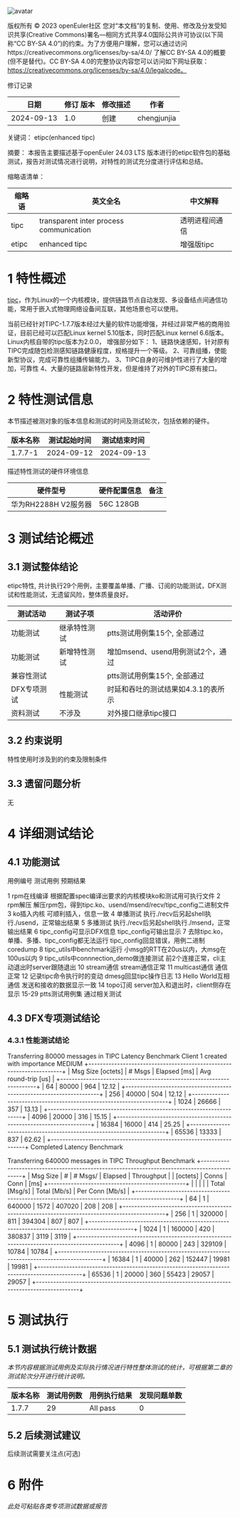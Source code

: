 ![avatar](../../images/openEuler.png)


版权所有 © 2023  openEuler社区
 您对“本文档”的复制、使用、修改及分发受知识共享(Creative Commons)署名—相同方式共享4.0国际公共许可协议(以下简称“CC BY-SA 4.0”)的约束。为了方便用户理解，您可以通过访问https://creativecommons.org/licenses/by-sa/4.0/ 了解CC BY-SA 4.0的概要 (但不是替代)。CC BY-SA 4.0的完整协议内容您可以访问如下网址获取：https://creativecommons.org/licenses/by-sa/4.0/legalcode。

修订记录

| 日期 | 修订   版本 | 修改描述 | 作者 |
| ---- | ----------- | -------- | ---- |
| 2024-09-13  |  1.0 | 创建  | chengjunjia  |

关键词： 
etipc(enhanced tipc)

摘要：
本报告主要描述基于openEuler 24.03 LTS 版本进行的etipc软件包的基础测试，报告对测试情况进行说明，对特性的测试充分度进行评估和总结。

缩略语清单：

| 缩略语 | 英文全名 | 中文解释 |
| ------ | -------- | -------- |
| tipc   | transparent inter process communication | 透明进程间通信 |
| etipc  |  enhanced tipc |  增强版tipc     |

# 1     特性概述

[tipc](https://docs.kernel.org/networking/tipc.html)，作为Linux的一个内核模块，提供链路节点自动发现、多设备结点间通信功能，常用于嵌入式物理网络设备间互联，其他场景也可以使用。

当前已经针对TIPC-1.7.7版本经过大量的软件功能增强，并经过非常严格的商用验证，目前已经可以匹配Linux kernel 5.10版本，同时匹配Linux kernel 6.6版本。
Linux内核自带的tipc版本为2.0.0，
增强部分如下：
1、链路快速感知，针对原有TIPC完成随包检测感知链路健康程度，规格提升一个等级。
2、可靠组播，使能新型协议，完成可靠性组播传输能力。
3、TIPC自身的可维护性进行了大量的增加，可靠性
4、大量的链路层新特性开发，但是维持了对外的TIPC原有接口。

# 2     特性测试信息

本节描述被测对象的版本信息和测试的时间及测试轮次，包括依赖的硬件。

| 版本名称 | 测试起始时间 | 测试结束时间 |
| -------- | ------------ | ------------ |
| 1.7.7-1  | 2024-09-12  |  2024-09-13  |


描述特性测试的硬件环境信息

| 硬件型号 | 硬件配置信息 | 备注 |
| -------- | ------------ | ---- |
| 华为RH2288H V2服务器 | 56C 128GB |      |

# 3     测试结论概述

## 3.1   测试整体结论

etipc特性, 共计执行29个用例，主要覆盖单播、广播、订阅的功能测试，DFX测试和性能测试，无遗留风险，整体质量良好。


| 测试活动 | 测试子项 | 活动评价 |
| ------- | -------- | ------- |
| 功能测试 | 继承特性测试 | ptts测试用例集15个, 全部通过 |
| 功能测试 | 新增特性测试 | 增加msend、usend用例测试2个，通过 |
| 兼容性测试 |          | ptts测试用例集15个, 全部通过 |
| DFX专项测试 | 性能测试 |  时延和吞吐的测试结果如4.3.1的表所示  |
| 资料测试 |   不涉及    |  对外接口继承tipc接口 |

## 3.2   约束说明

特性使用时涉及到的约束及限制条件

## 3.3   遗留问题分析

无

# 4 详细测试结论

## 4.1 功能测试

用例编号	测试用例	预期结果

1	rpm在线编译	根据配置spec编译出要求的内核模块ko和测试用可执行文件
2	rpm解压	解压rpm包，得到tipc.ko、usend/msend/recv/tipc_config二进制文件
3	ko插入内核	可顺利插入，信息一致
4	单播测试	执行./recv后另起shell执行./usend，正常输出结果
5	多播测试	执行./recv后另起shell执行./msend，正常输出结果
6	tipc_config可显示DFX信息	tipc_config可输出显示
7	去除tipc.ko，单播、多播、tipc_config都无法运行	tipc_config回显错误，用例二进制coredump
8	tipc_utils中benchmark运行	小msg的RTT在20us以内，大msg在100us以内
9	tipc_utils中connnection_demo做连接测试	前2个连接正常，cli主动退出时server跟随退出
10	stream通信	stream通信正常
11	multicast通信	通信正常
12	记录tipc命令执行时的变动	dmesg回显tipc操作日志
13	Hello World互相通信	发送和接收的数据显示一致
14	topo订阅	server加入和退出时，client侧存在显示
15-29	ptts测试用例集	通过相关测试


## 4.3 DFX专项测试结论

### 4.3.1 性能测试结论

Transferring 80000 messages in TIPC Latency Benchmark
Client 1 created with importance MEDIUM
+---------------------------------------------------------------------+
| Msg Size [octets] |   # Msgs   | Elapsed [ms] | Avg round-trip [us] |
+---------------------------------------------------------------------+
|               64  |     80000  |         964  |              12.12  |
+---------------------------------------------------------------------+
|              256  |     40000  |         504  |              12.12  |
+---------------------------------------------------------------------+
|             1024  |     26666  |         357  |              13.13  |
+---------------------------------------------------------------------+
|             4096  |     20000  |         316  |              15.15  |
+---------------------------------------------------------------------+
|            16384  |     16000  |         414  |              25.25  |
+---------------------------------------------------------------------+
|            65536  |     13333  |         837  |              62.62  |
+---------------------------------------------------------------------+
Completed Latency Benchmark

Transferring 640000 messages in TIPC Throughput Benchmark
+---------------------------------------------------------------------------------------------+
|  Msg Size  | #     |  # Msgs/  |  Elapsed  |                    Throughput                  |
|  [octets]  | Conns |    Conn   |  [ms]     +------------------------------------------------+
|            |       |           |           | Total [Msg/s] | Total [Mb/s] | Per Conn [Mb/s] |
+---------------------------------------------------------------------------------------------+
|        64  |    1  |   640000  |     1572  |       407020  |         208  |            208  |
+---------------------------------------------------------------------------------------------+
|       256  |    1  |   320000  |      811  |       394304  |         807  |            807  |
+---------------------------------------------------------------------------------------------+
|      1024  |    1  |   160000  |      420  |       380837  |        3119  |           3119  |
+---------------------------------------------------------------------------------------------+
|      4096  |    1  |    80000  |      243  |       329109  |       10784  |          10784  |
+---------------------------------------------------------------------------------------------+
|     16384  |    1  |    40000  |      262  |       152447  |       19981  |          19981  |
+---------------------------------------------------------------------------------------------+
|     65536  |    1  |    20000  |      360  |        55423  |       29057  |          29057  |
+---------------------------------------------------------------------------------------------+


# 5     测试执行

## 5.1   测试执行统计数据

*本节内容根据测试用例及实际执行情况进行特性整体测试的统计，可根据第二章的测试轮次分开进行统计说明。*

| 版本名称 | 测试用例数 | 用例执行结果 | 发现问题单数 |
| -------- | ---------- | ------------ | ------------ |
| 1.7.7    |  29      |   All pass     |  0           |

## 5.2   后续测试建议

后续测试需要关注点(可选)

# 6     附件

*此处可粘贴各类专项测试数据或报告*
